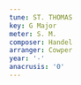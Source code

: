 ```yaml
---
tune: ST. THOMAS
key: G Major
meter: S. M.
composer: Handel
arranger: Cowper
year: '-'
anacrusis: '0'
---
```

